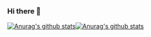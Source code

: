 ### Hi there 👋

[![Anurag's github stats](https://github-readme-stats.vercel.app/api?username=ichiwa)](https://github.com/anuraghazra/github-readme-stats)[![Anurag's github stats](https://github-readme-stats.vercel.app/api/top-langs/?username=ichiwa)](https://github.com/anuraghazra/github-readme-stats)

<!--
**ichiwa/ichiwa** is a ✨ _special_ ✨ repository because its `README.md` (this file) appears on your GitHub profile.

Here are some ideas to get you started:

- 🔭 I’m currently working on ...
- 🌱 I’m currently learning ...
- 👯 I’m looking to collaborate on ...
- 🤔 I’m looking for help with ...
- 💬 Ask me about ...
- 📫 How to reach me: ...
- 😄 Pronouns: ...
- ⚡ Fun fact: ...
-->
